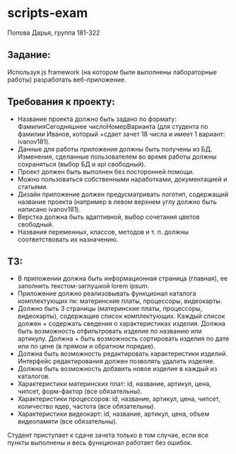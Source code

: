 # scripts-exam
Попова Дарья, группа 181-322

## Задание:
Используя js framework (на котором были выполнены лабораторные работы) разработать веб-приложение.

## Требования к проекту:
+ Название проекта должно быть задано по формату: ФамилияСегодняшнее числоНомерВарианта (для студента по фамилии Иванов, который +сдает зачет 18 числа и имеет 1 вариант: ivanov181).
+ Данные для работы приложения должны быть получены из БД. Изменения, сделанные пользователем во время работы должны сохраняться (выбор БД и api свободный).
+ Проект должен быть выполнен без посторонней помощи.
+ Можно пользоваться собственными наработками, документацией и статьями.
+ Дизайн приложение должен предусматривать логотип, содержащий название проекта (например в левом верхнем углу должно быть написано ivanov181). 
+ Верстка должна быть адаптивной, выбор сочетания цветов свободный.
+ Названия переменных, классов, методов и т. п. должны соответствовать их назначению.

## ТЗ:
+ В приложении должна быть информационная страница (главная), ее заполнить текстом-заглушкой lorem ipsum.
+ Приложение должно реализовывать функционал каталога комплектующих пк: материнские платы, процессоры, видеокарты. 
+ Должно быть 3 страницы (материнские платы, процессоры, видеокарты), содержащие список комплектующих. Каждый список должен + содержать сведения о характеристиках изделия. Должна быть возможность отфильтровать изделие по названию или артикулу. Должна + быть возможность сортировать изделия по дате или по цене (в прямом и обратном порядке).
+ Должна быть возможность редактировать характеристики изделий. Интерфейс редактирования должен позволять удалить изделие.
+ Должна быть возможность добавить новое изделие в каждый из каталогов.
+ Характеристики материнских плат: id, название, артикул, цена, чипсет, форм-фактор (все обязательны).
+ Характеристики процессоров: id, название, артикул, цена, чипсет, количество ядер, частота (все обязательны).
+ Характеристики видеокарт: id, название, артикул, цена, объем видеопамяти (все обязательны).

Студент приступает к сдаче зачета только в том случае, если все пункты выполнены и весь функционал работает без ошибок.

